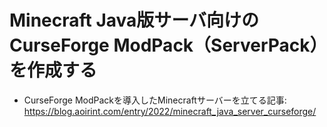 # Minecraft Java版サーバ向けのCurseForge ModPack（ServerPack）を作成する

- CurseForge ModPackを導入したMinecraftサーバーを立てる記事: <https://blog.aoirint.com/entry/2022/minecraft_java_server_curseforge/>
